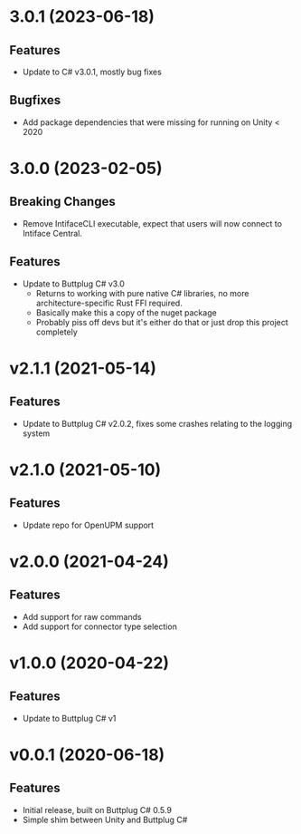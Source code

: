 # 3.0.1 (2023-06-18)

## Features

- Update to C# v3.0.1, mostly bug fixes

## Bugfixes

- Add package dependencies that were missing for running on Unity < 2020

# 3.0.0 (2023-02-05)

## Breaking Changes

- Remove IntifaceCLI executable, expect that users will now connect to Intiface Central.

## Features

- Update to Buttplug C# v3.0
  - Returns to working with pure native C# libraries, no more architecture-specific Rust FFI
    required.
  - Basically make this a copy of the nuget package
  - Probably piss off devs but it's either do that or just drop this project completely

# v2.1.1 (2021-05-14)

## Features

- Update to Buttplug C# v2.0.2, fixes some crashes relating to the logging system

# v2.1.0 (2021-05-10)

## Features

- Update repo for OpenUPM support

# v2.0.0 (2021-04-24)

## Features

- Add support for raw commands
- Add support for connector type selection

# v1.0.0 (2020-04-22)

## Features

- Update to Buttplug C# v1

# v0.0.1 (2020-06-18)

## Features

- Initial release, built on Buttplug C# 0.5.9
- Simple shim between Unity and Buttplug C#